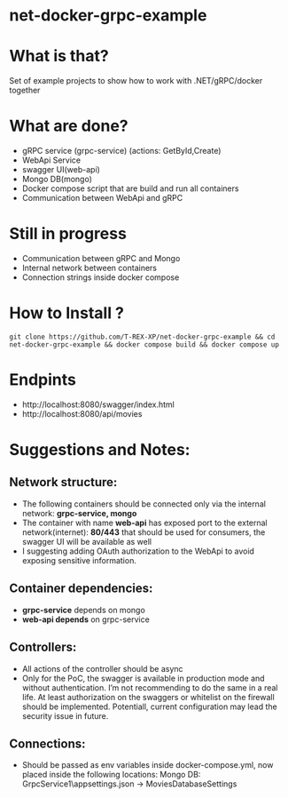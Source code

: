 # net-docker-grpc-example

# What is that?

Set of example projects to show how to work with .NET/gRPC/docker together

# What are done?
- gRPC service (grpc-service) (actions: GetById,Create)
- WebApi Service
- swagger UI(web-api)
- Mongo DB(mongo)
- Docker compose script that are build and run all containers
-	Communication between WebApi and gRPC

# Still in progress
-	Communication between gRPC and Mongo
-	Internal network between containers
-	Connection strings inside docker compose

# How to Install ?
`git clone https://github.com/T-REX-XP/net-docker-grpc-example && cd net-docker-grpc-example && docker compose build && docker compose up`

# Endpints
-	http://localhost:8080/swagger/index.html
-	http://localhost:8080/api/movies

# Suggestions and Notes:

## Network structure:
-	The following containers should be connected only via the internal network: **grpc-service, mongo**
-	The container with name **web-api** has exposed port to the external network(internet): **80/443** that should be used for consumers, the swagger UI will be available as well
-	I suggesting adding OAuth authorization to the WebApi to avoid exposing sensitive information.

## Container dependencies:
 - **grpc-service** depends on mongo
 - **web-api depends** on grpc-service

## Controllers:
-	All actions of the controller should be async
- Only for the PoC, the swagger is available in production mode and without authentication. I’m not recommending to do the same in a real life. At least authorization on the swaggers or whitelist on the firewall should be implemented. Potentiall, current configuration may lead the security issue in future.

## Connections:
- Should be passed as env variables inside docker-compose.yml, now placed inside the following locations: Mongo DB: GrpcService1\appsettings.json -> MoviesDatabaseSettings
